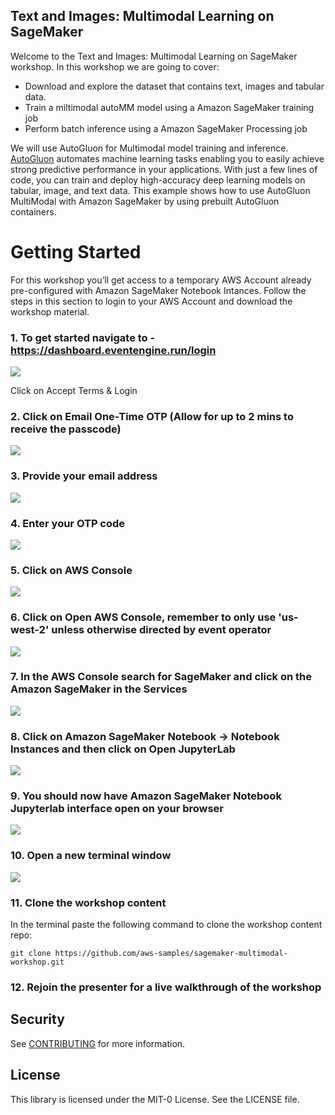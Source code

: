 ## Text and Images: Multimodal Learning on SageMaker

Welcome to the Text and Images: Multimodal Learning on SageMaker workshop. In this workshop we are going to cover: 

* Download and explore the dataset that contains text, images and tabular data.
* Train a miltimodal autoMM model using a Amazon SageMaker training job
* Perform batch inference using a Amazon SageMaker Processing job

We will use AutoGluon for Multimodal model training and inference. [AutoGluon](https://github.com/awslabs/autogluon) automates machine learning tasks enabling you to easily achieve strong predictive performance in your applications. With just a few lines of code, you can train and deploy high-accuracy deep learning models on tabular, image, and text data. This example shows how to use AutoGluon MultiModal with Amazon SageMaker by using prebuilt AutoGluon containers.

# Getting Started

For this workshop you’ll get access to a temporary AWS Account already pre-configured with Amazon SageMaker Notebook Intances. Follow the steps in this section to login to your AWS Account and download the workshop material.

### 1. To get started navigate to - https://dashboard.eventengine.run/login 

![](./img/setup2.png)

Click on Accept Terms & Login

### 2. Click on Email One-Time OTP (Allow for up to 2 mins to receive the passcode)

![](./img/setup3.png)

### 3. Provide your email address

![](./img/setup4.png)

### 4. Enter your OTP code

![](./img/setup5.png)

### 5. Click on AWS Console

![](./img/setup6.png)

### 6. Click on Open AWS Console, remember to only use 'us-west-2' unless otherwise directed by event operator

![](./img/setup7.png)

### 7. In the AWS Console search for SageMaker and click on the Amazon SageMaker in the Services

![](./img/setup8.png)

### 8. Click on Amazon SageMaker Notebook -> Notebook Instances and then click on Open JupyterLab

![](./img/setup9.png)

### 9. You should now have Amazon SageMaker Notebook Jupyterlab interface open on your browser

![](./img/setup10.png)

### 10. Open a new terminal window

![](./img/setup11.png)

### 11. Clone the workshop content

In the terminal paste the following command to clone the workshop content repo:

`git clone https://github.com/aws-samples/sagemaker-multimodal-workshop.git`

### 12. Rejoin the presenter for a live walkthrough of the workshop


## Security

See [CONTRIBUTING](CONTRIBUTING.md#security-issue-notifications) for more information.

## License

This library is licensed under the MIT-0 License. See the LICENSE file.

